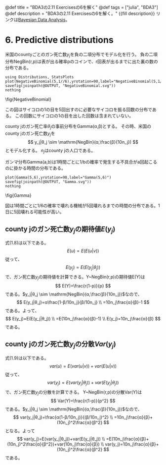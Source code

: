 @def title = "BDA3の2.11 Exercisesの6を解く"
@def tags = ["julia", "BDA3"]
@def description = "BDA3の2.11 Exercisesの6を解く。"
{{fill description}}
リンクは[Bayesian Data Analysis](http://www.stat.columbia.edu/~gelman/book/)。

# 6. Predictive distributions
米国のcountyごとのガン死亡数$y_j$を負の二項分布でモデル化を行う。
負の二項分布NegBin(r,p)は表が出る確率pのコインで、r回表が出るまでに出た裏の数の分布である。
```!
using Distributions, StatsPlots
plot(NegativeBinomial(5,1//6),yrotation=90,label="NegativeBinomial(5,1//6)")
savefig(joinpath(@OUTPUT, "NegativeBinomial.svg"))
nothing
```
\fig{NegativeBinomial}

この図はサイコロの1の目を5回出すのに必要なサイコロを振る回数の分布である。
この回数にサイコロの1の目を出した回数は含まれていない。

county jのガン死亡率$θ_j$の事前分布をGamma(α,β)とする。
その時、米国のcounty jのガン死亡数$y_j$を
$$
y_j|θ_j \sim \mathrm{NegBin}(α,\frac{β}{10n_j})
$$
とモデル化する。
$n_j$はcounty jの人口である。

ガンマ分布Gamma(a,b)は1時間ごとに1/bの確率で発生する不具合がa回起こるのに掛かる時間の分布である。
```!
plot(Gamma(5,6),yrotation=90,label="Gamma(5,6)")
savefig(joinpath(@OUTPUT, "Gamma.svg"))
nothing
```
\fig{Gamma}

図は1時間ごとに1/6の確率で壊れる機械が5回壊れるまでの時間の分布である。1日に5回壊れる可能性が高い。

## county jのガン死亡数$y_j$の期待値$E(y_j)$
式(1.8)は以下である。
$$
E(u)=E(E(u|v))
$$
従って、
$$
E(y_j)=E(E(y_j|θ_j))
$$
で、ガン死亡数$y_j$の期待値を計算できる。Y~NegBin(r,p)の期待値E(Y)は
$$
E(Y)=\frac{r(1-p)}{p}
$$
である。$y_j|θ_j \sim \mathrm{NegBin}(α,\frac{β}{10n_j})$なので、
$$
E(y_j|θ_j)=α\frac{1-β/10n_j}{β/10n_j} \\
=10n_j\frac{α}{β}-1
$$
である。よって、
$$
E(y_j)=E(E(y_j|θ_j)) \\
=E(10n_j\frac{α}{β}-1) \\
E(y_j)=10n_j\frac{α}{β}
$$
である。

## county jのガン死亡数$y_j$の分散$Var(y_j)$
式(1.9)は以下である。
$$
var(u)=E(var(u|v))+var(E(u|v))
$$
従って、
$$
var(y_j)=E(var(y_j|θ_j))+var(E(y_j|θ_j))
$$
で、ガン死亡数$y_j$の分散を計算できる。
Y~NegBin(r,p)の分散Var(Y)は
$$
Var(Y)=\frac{r(1-p)}{p^2}
$$
である。$y_j|θ_j \sim \mathrm{NegBin}(α,\frac{β}{10n_j})$なので、
$$
var(y_j|θ_j)=\frac{α(1-β/10n_j)}{(β/10n_j)^2} \\
=10n_j\frac{α}{β}+(10n_j)^2\frac{α}{β^2}
$$
となる。よって
$$
var(y_j)=E(var(y_j|θ_j))+var(E(y_j|θ_j)) \\
=E(10n_j\frac{α}{β}+(10n_j)^2\frac{α}{β^2})+var(10n_j\frac{α}{β}) \\
var(y_j)=10n_j\frac{α}{β}+(10n_j)^2\frac{α}{β^2}
$$
である。